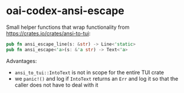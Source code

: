 # oai-codex-ansi-escape

Small helper functions that wrap functionality from
<https://crates.io/crates/ansi-to-tui>:

```rust
pub fn ansi_escape_line(s: &str) -> Line<'static>
pub fn ansi_escape<'a>(s: &'a str) -> Text<'a>
```

Advantages:

- `ansi_to_tui::IntoText` is not in scope for the entire TUI crate
- we `panic!()` and log if `IntoText` returns an `Err` and log it so that
  the caller does not have to deal with it
